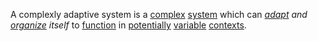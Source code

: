 
A complexly adaptive system is a [complex](https://github.com/gcassel/Modular-Organization-Terminology/blob/master/terms/complex.md) [system](https://github.com/gcassel/Modular-Organization-Terminology/blob/master/terms/system.md) which can *[adapt](https://github.com/gcassel/Modular-Organization-Terminology/blob/master/terms/adapt.md) and [organize](https://github.com/gcassel/Modular-Organization-Terminology/blob/master/terms/organization.md) itself* to [function](https://github.com/gcassel/Modular-Organization-Terminology/blob/master/terms/function.md) in [potentially](https://github.com/gcassel/Modular-Organization-Terminology/blob/master/terms/potential.md) [variable](https://github.com/gcassel/Modular-Organization-Terminology/blob/master/terms/variable.md) [contexts](https://github.com/gcassel/Modular-Organization-Terminology/blob/master/terms/context.md).
